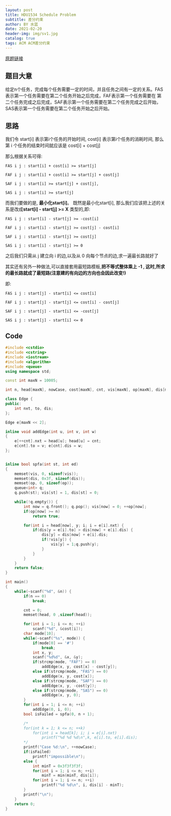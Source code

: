 ```yaml
---
layout: post
title: HDU1534 Schedule Problem
subtitle: 差分约束
author: BY 水蓝
date: 2021-02-20
header-img: img/sv1.jpg
catalog: true
tags: ACM ACM差分约束 
---
```


[原题链接](http://acm.hdu.edu.cn/showproblem.php?pid=1534)

## 题目大意
给定n个任务，完成每个任务需要一定的时间，并且任务之间有一定的关系。FAS表示第一个任务需要在第二个任务开始之后完成，FAF表示第一个任务需要在
第二个任务完成之后完成，SAF表示第一个任务需要在第二个任务完成之后开始，SAS表示第一个任务需要在第二个任务开始之后开始。



## 思路
我们令 start[i] 表示第i个任务的开始时间, cost[i] 表示第i个任务的消耗时间, 那么第 i 个任务的结束时间就应该是 cost[i] + cost[j]

那么根据关系可得:
```
FAS i j : start[i] + cost[i] >= start[j]

FAF i j : start[i] + cost[i] >= start[j] + cost[j]

SAF i j : start[i] >= start[j] + cost[j],

SAS i j : start[i] >= start[j]
```
而我们要做的是, **最小化start[i]**。
既然是最小化start[i], 那么我们应该把上述的关系是改成**start[i] - start[j] >= X** 类型的,即:
```
FAS i j : start[i] - start[j] >= -cost[i]

FAF i j : start[i] - start[j] >= cost[j] - cost[i]

SAF i j : start[i] - start[j] >= cost[j]

SAS i j : start[i] - start[j] >= 0
```
之后我们只需从 j 建立向 i 的边,以及从 0 向每个节点的边,求一遍最长路就好了

其实还有另外一种做法,可以直接套用最短路模板,**把不等式整体乘上 -1 , 这时,所求的最长路就成了最短路(注意建的有向边的方向也会因此改变!)**

即:
```
FAS i j : start[j] - start[i] <= cost[i]

FAF i j : start[j] - start[j] <= cost[i] - cost[j]

SAF i j : start[j] - start[i] <= -cost[j]

SAS i j : start[j] - start[i] <= 0
```
## Code
```cpp
#include <cstdio>
#include <cstring>
#include <iostream>
#include <algorithm>
#include <queue>
using namespace std;

const int maxN = 10005;

int n, head[maxN], nowCase, cost[maxN], cnt, vis[maxN], op[maxN], dis[maxN];

class Edge {
public:
    int nxt, to, dis;
};

Edge e[maxN << 2];

inline void addEdge(int u, int v, int w)
{
    e[++cnt].nxt = head[u]; head[u] = cnt;
    e[cnt].to = v; e[cnt].dis = w;
};


inline bool spfa(int st, int ed)
{
    memset(vis, 0, sizeof(vis));
    memset(dis, 0x3f, sizeof(dis));
    memset(op, 0, sizeof(op));
    queue<int> q;
    q.push(st); vis[st] = 1, dis[st] = 0;

    while(!q.empty()) {
        int now = q.front(); q.pop(); vis[now] = 0; ++op[now];
        if(op[now] >= n)
            return true;

        for(int i = head[now], y; i; i = e[i].nxt) {
            if(dis[y = e[i].to] > dis[now] + e[i].dis) {
                dis[y] = dis[now] + e[i].dis;
                if(!vis[y]) {
                    vis[y] = 1;q.push(y);
                }
            }
        }
    }
    return false;
}

int main()
{
    while(~scanf("%d", &n)) {
        if(n == 0)
            break;

        cnt = 0;
        memset(head, 0 ,sizeof(head));

        for(int i = 1; i <= n; ++i)
            scanf("%d", &cost[i]);
        char mode[10];
        while(~scanf("%s", mode)) {
            if(mode[0] == '#')
                break;
            int x, y;
            scanf("%d%d", &x, &y);
            if(strcmp(mode, "FAF") == 0)
                addEdge(x, y, cost[x] - cost[y]);
            else if(strcmp(mode, "FAS") == 0)
                addEdge(x, y, cost[x]);
            else if(strcmp(mode, "SAF") == 0)
                addEdge(x, y, -cost[y]);
            else if(strcmp(mode, "SAS") == 0)
                addEdge(x, y, 0);
        }
        for(int i = 1; i <= n; ++i)
            addEdge(0, i, 0);
        bool isFailed = spfa(0, n + 1);

        /*
        for(int k = 1; k <= n; ++k)
            for(int i = head[k]; i; i = e[i].nxt)
                printf("%d %d %d\n",k, e[i].to, e[i].dis);
        */
        printf("Case %d:\n", ++nowCase);
        if(isFailed)
            printf("impossible\n");
        else {
            int minT = 0x3f3f3f3f;
            for(int i = 1; i <= n; ++i)
                minT = min(minT, dis[i]);
            for(int i = 1; i <= n; ++i)
                printf("%d %d\n", i, dis[i] - minT);
        }
        printf("\n");
    }
    return 0;
}
```
